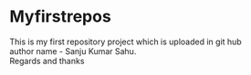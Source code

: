 # Myfirstrepos
This is my first repository project which is uploaded in git hub <br>
author name - Sanju Kumar Sahu.<br>
Regards and thanks
